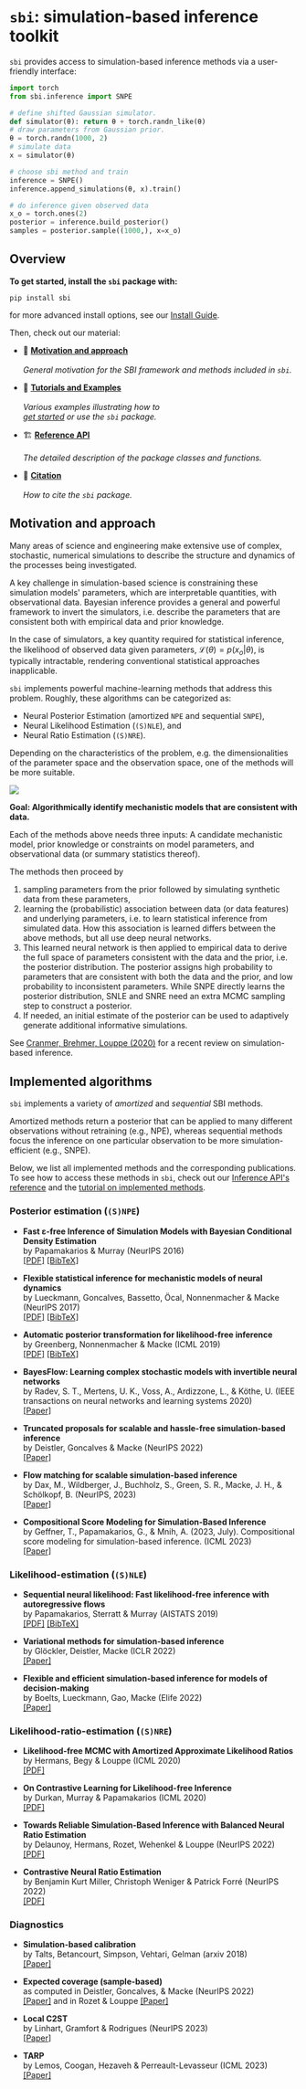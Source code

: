 # `sbi`: simulation-based inference toolkit

`sbi` provides access to simulation-based inference methods via a user-friendly
interface:

```python
import torch
from sbi.inference import SNPE

# define shifted Gaussian simulator.
def simulator(θ): return θ + torch.randn_like(θ)
# draw parameters from Gaussian prior.
θ = torch.randn(1000, 2)
# simulate data
x = simulator(θ)

# choose sbi method and train
inference = SNPE()
inference.append_simulations(θ, x).train()

# do inference given observed data
x_o = torch.ones(2)
posterior = inference.build_posterior()
samples = posterior.sample((1000,), x=x_o)
```

## Overview

**To get started, install the `sbi` package with:**

```commandline
pip install sbi
```

for more advanced install options, see our [Install Guide](install.md).

Then, check out our material:

<div class="grid cards" markdown>

-  :dart: [__Motivation and approach__](#motivation-and-approach)
   <br/><br/>
   *General motivation for the SBI framework and methods included in `sbi`.*

-  :rocket: [__Tutorials and Examples__](tutorials/index.md)
   <br/><br/>
   *Various examples illustrating how to<br/> [get
   started](tutorials/00_getting_started_flexible.md) or use the `sbi` package.*

-  :building_construction: [__Reference API__](reference/index.md)
   <br/><br/>
   *The detailed description of the package classes and functions.*

-  :book: [__Citation__](citation.md)
   <br/><br/>
   *How to cite the `sbi` package.*

</div>

## Motivation and approach

Many areas of science and engineering make extensive use of complex, stochastic,
numerical simulations to describe the structure and dynamics of the processes being
investigated.

A key challenge in simulation-based science is constraining these simulation models'
parameters, which are interpretable quantities, with observational data. Bayesian
inference provides a general and powerful framework to invert the simulators, i.e.
describe the parameters that are consistent both with empirical data and prior
knowledge.

In the case of simulators, a key quantity required for statistical inference, the
likelihood of observed data given parameters, $\mathcal{L}(\theta) = p(x_o|\theta)$, is
typically intractable, rendering conventional statistical approaches inapplicable.

`sbi` implements powerful machine-learning methods that address this problem. Roughly,
these algorithms can be categorized as:

- Neural Posterior Estimation (amortized `NPE` and sequential `SNPE`),
- Neural Likelihood Estimation (`(S)NLE`), and
- Neural Ratio Estimation (`(S)NRE`).

Depending on the characteristics of the problem, e.g. the dimensionalities of the
parameter space and the observation space, one of the methods will be more suitable.

![](./static/goal.png)

**Goal: Algorithmically identify mechanistic models that are consistent with data.**

Each of the methods above needs three inputs: A candidate mechanistic model,
prior knowledge or constraints on model parameters, and observational data (or
summary statistics thereof).

The methods then proceed by

1. sampling parameters from the prior followed by simulating synthetic data from
   these parameters,
2. learning the (probabilistic) association between data (or data features) and
   underlying parameters, i.e. to learn statistical inference from simulated
   data. How this association is learned differs between the above methods, but
   all use deep neural networks.
3. This learned neural network is then applied to empirical data to derive the
   full space of parameters consistent with the data and the prior, i.e. the
   posterior distribution. The posterior assigns high probability to parameters
   that are consistent with both the data and the prior, and low probability to
   inconsistent parameters. While SNPE directly learns the posterior
   distribution, SNLE and SNRE need an extra MCMC sampling step to construct a
   posterior.
4. If needed, an initial estimate of the posterior can be used to adaptively
   generate additional informative simulations.

See [Cranmer, Brehmer, Louppe (2020)](https://doi.org/10.1073/pnas.1912789117)
for a recent review on simulation-based inference.

## Implemented algorithms

`sbi` implements a variety of _amortized_ and _sequential_ SBI methods.

Amortized methods return a posterior that can be applied to many different
observations without retraining (e.g., NPE), whereas sequential methods focus
the inference on one particular observation to be more simulation-efficient
(e.g., SNPE).

Below, we list all implemented methods and the corresponding publications. To see
how to access these methods in `sbi`, check out our [Inference API's reference](
reference/inference.md) and the [tutorial on implemented
methods](tutorials/16_implemented_methods.md).

### Posterior estimation (`(S)NPE`)

- **Fast ε-free Inference of Simulation Models with Bayesian Conditional Density
  Estimation**<br> by Papamakarios & Murray (NeurIPS 2016)
  <br>[[PDF]](https://papers.nips.cc/paper/6084-fast-free-inference-of-simulation-models-with-bayesian-conditional-density-estimation.pdf)
  [[BibTeX]](https://papers.nips.cc/paper/6084-fast-free-inference-of-simulation-models-with-bayesian-conditional-density-estimation/bibtex)

- **Flexible statistical inference for mechanistic models of neural dynamics**
  <br> by Lueckmann, Goncalves, Bassetto, Öcal, Nonnenmacher & Macke (NeurIPS
  2017)
  <br>[[PDF]](https://papers.nips.cc/paper/6728-flexible-statistical-inference-for-mechanistic-models-of-neural-dynamics.pdf)
  [[BibTeX]](https://papers.nips.cc/paper/6728-flexible-statistical-inference-for-mechanistic-models-of-neural-dynamics/bibtex)

- **Automatic posterior transformation for likelihood-free inference**<br> by Greenberg, Nonnenmacher & Macke (ICML 2019) <br>[[PDF]](http://proceedings.mlr.press/v97/greenberg19a/greenberg19a.pdf) [[BibTeX]](data:text/plain;charset=utf-8,%0A%0A%0A%0A%0A%0A%40InProceedings%7Bpmlr-v97-greenberg19a%2C%0A%20%20title%20%3D%20%09%20%7BAutomatic%20Posterior%20Transformation%20for%20Likelihood-Free%20Inference%7D%2C%0A%20%20author%20%3D%20%09%20%7BGreenberg%2C%20David%20and%20Nonnenmacher%2C%20Marcel%20and%20Macke%2C%20Jakob%7D%2C%0A%20%20booktitle%20%3D%20%09%20%7BProceedings%20of%20the%2036th%20International%20Conference%20on%20Machine%20Learning%7D%2C%0A%20%20pages%20%3D%20%09%20%7B2404--2414%7D%2C%0A%20%20year%20%3D%20%09%20%7B2019%7D%2C%0A%20%20editor%20%3D%20%09%20%7BChaudhuri%2C%20Kamalika%20and%20Salakhutdinov%2C%20Ruslan%7D%2C%0A%20%20volume%20%3D%20%09%20%7B97%7D%2C%0A%20%20series%20%3D%20%09%20%7BProceedings%20of%20Machine%20Learning%20Research%7D%2C%0A%20%20address%20%3D%20%09%20%7BLong%20Beach%2C%20California%2C%20USA%7D%2C%0A%20%20month%20%3D%20%09%20%7B09--15%20Jun%7D%2C%0A%20%20publisher%20%3D%20%09%20%7BPMLR%7D%2C%0A%20%20pdf%20%3D%20%09%20%7Bhttp%3A%2F%2Fproceedings.mlr.press%2Fv97%2Fgreenberg19a%2Fgreenberg19a.pdf%7D%2C%0A%20%20url%20%3D%20%09%20%7Bhttp%3A%2F%2Fproceedings.mlr.press%2Fv97%2Fgreenberg19a.html%7D%2C%0A%20%20abstract%20%3D%20%09%20%7BHow%20can%20one%20perform%20Bayesian%20inference%20on%20stochastic%20simulators%20with%20intractable%20likelihoods%3F%20A%20recent%20approach%20is%20to%20learn%20the%20posterior%20from%20adaptively%20proposed%20simulations%20using%20neural%20network-based%20conditional%20density%20estimators.%20However%2C%20existing%20methods%20are%20limited%20to%20a%20narrow%20range%20of%20proposal%20distributions%20or%20require%20importance%20weighting%20that%20can%20limit%20performance%20in%20practice.%20Here%20we%20present%20automatic%20posterior%20transformation%20(APT)%2C%20a%20new%20sequential%20neural%20posterior%20estimation%20method%20for%20simulation-based%20inference.%20APT%20can%20modify%20the%20posterior%20estimate%20using%20arbitrary%2C%20dynamically%20updated%20proposals%2C%20and%20is%20compatible%20with%20powerful%20flow-based%20density%20estimators.%20It%20is%20more%20flexible%2C%20scalable%20and%20efficient%20than%20previous%20simulation-based%20inference%20techniques.%20APT%20can%20operate%20directly%20on%20high-dimensional%20time%20series%20and%20image%20data%2C%20opening%20up%20new%20applications%20for%20likelihood-free%20inference.%7D%0A%7D%0A)

- **BayesFlow: Learning complex stochastic models with invertible neural
  networks**<br> by Radev, S. T., Mertens, U. K., Voss, A., Ardizzone, L., & Köthe, U. (IEEE transactions on neural networks and learning systems 2020)<br>
  [[Paper]](https://ieeexplore.ieee.org/abstract/document/9298920)

- **Truncated proposals for scalable and hassle-free simulation-based
  inference** <br> by Deistler, Goncalves & Macke (NeurIPS 2022)
  <br>[[Paper]](https://arxiv.org/abs/2210.04815)

- **Flow matching for scalable simulation-based inference**<br> by Dax, M., Wildberger,
  J., Buchholz, S., Green, S. R., Macke, J. H., & Schölkopf, B. (NeurIPS, 2023)<br>
  [[Paper]](https://arxiv.org/abs/2305.17161)

- **Compositional Score Modeling for Simulation-Based Inference**<br> by Geffner, T.,
  Papamakarios, G., & Mnih, A. (2023, July). Compositional score modeling for
  simulation-based inference. (ICML 2023)<br>
  [[Paper]](https://proceedings.mlr.press/v202/geffner23a.html)

### Likelihood-estimation (`(S)NLE`)

- **Sequential neural likelihood: Fast likelihood-free inference with
  autoregressive flows**<br> by Papamakarios, Sterratt & Murray (AISTATS 2019)
  <br>[[PDF]](http://proceedings.mlr.press/v89/papamakarios19a/papamakarios19a.pdf)
  [[BibTeX]](https://gpapamak.github.io/bibtex/snl.bib)

- **Variational methods for simulation-based inference** <br> by Glöckler,
  Deistler, Macke (ICLR 2022) <br>[[Paper]](https://arxiv.org/abs/2203.04176)

- **Flexible and efficient simulation-based inference for models of
  decision-making** <br> by Boelts, Lueckmann, Gao, Macke (Elife 2022)
  <br>[[Paper]](https://elifesciences.org/articles/77220)


### Likelihood-ratio-estimation (`(S)NRE`)

- **Likelihood-free MCMC with Amortized Approximate Likelihood Ratios**<br> by
  Hermans, Begy & Louppe (ICML 2020)
  <br>[[PDF]](http://proceedings.mlr.press/v119/hermans20a/hermans20a.pdf)

- **On Contrastive Learning for Likelihood-free Inference**<br> by Durkan,
  Murray & Papamakarios (ICML 2020)
  <br>[[PDF]](http://proceedings.mlr.press/v119/durkan20a/durkan20a.pdf)

- **Towards Reliable Simulation-Based Inference with Balanced Neural Ratio
  Estimation**<br> by Delaunoy, Hermans, Rozet, Wehenkel & Louppe (NeurIPS 2022)
  <br>[[PDF]](https://arxiv.org/pdf/2208.13624.pdf)

- **Contrastive Neural Ratio Estimation**<br> by Benjamin Kurt Miller, Christoph
  Weniger & Patrick Forré (NeurIPS 2022)
  <br>[[PDF]](https://arxiv.org/pdf/2210.06170.pdf)

### Diagnostics

- **Simulation-based calibration**<br> by Talts, Betancourt, Simpson, Vehtari,
  Gelman (arxiv 2018)<br>[[Paper]](https://arxiv.org/abs/1804.06788)

- **Expected coverage (sample-based)**<br> as computed in Deistler, Goncalves, &
  Macke (NeurIPS 2022)<br>[[Paper]](https://arxiv.org/abs/2210.04815) and in
  Rozet & Louppe [[Paper]](https://matheo.uliege.be/handle/2268.2/12993)

- **Local C2ST**<br> by Linhart, Gramfort & Rodrigues (NeurIPS
  2023)<br>[[Paper](https://arxiv.org/abs/2306.03580)]

- **TARP**<br> by Lemos, Coogan, Hezaveh & Perreault-Levasseur (ICML
  2023)<br>[[Paper]](https://arxiv.org/abs/2302.03026)
